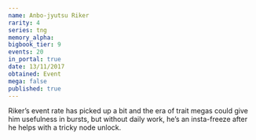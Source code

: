 ```yaml
---
name: Anbo-jyutsu Riker
rarity: 4
series: tng
memory_alpha:
bigbook_tier: 9
events: 20
in_portal: true
date: 13/11/2017
obtained: Event
mega: false
published: true
---
```


Riker’s event rate has picked up a bit and the era of trait megas could give him usefulness in bursts, but without daily work, he’s an insta-freeze after he helps with a tricky node unlock.
